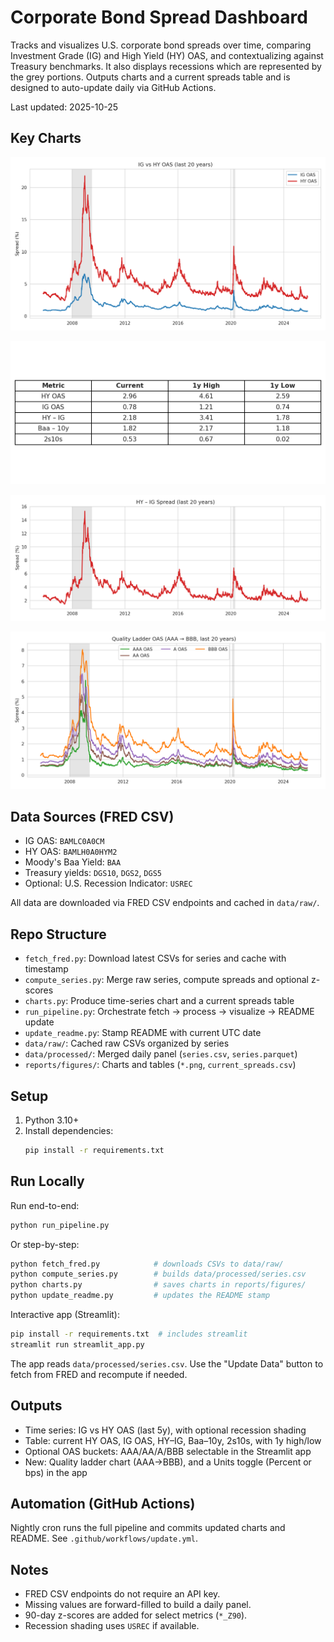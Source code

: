 # Corporate Bond Spread Dashboard

Tracks and visualizes U.S. corporate bond spreads over time, comparing Investment Grade (IG) and High Yield (HY) OAS, and contextualizing against Treasury benchmarks. It also displays recessions which are represented by the grey portions. Outputs charts and a current spreads table and is designed to auto-update daily via GitHub Actions.

Last updated: 2025-10-25

## Key Charts
![IG vs HY OAS (last 20y)](reports/figures/ig_hy_oas_20y.png)

![Current Spreads Table](reports/figures/current_spreads.png)

![HY – IG Spread (last 20y)](reports/figures/hy_ig_spread_20y.png)

![Quality Ladder OAS (AAA → BBB, last 20y)](reports/figures/quality_ladder_20y.png)

## Data Sources (FRED CSV)
- IG OAS: `BAMLC0A0CM`
- HY OAS: `BAMLH0A0HYM2`
- Moody's Baa Yield: `BAA`
- Treasury yields: `DGS10`, `DGS2`, `DGS5`
- Optional: U.S. Recession Indicator: `USREC`

All data are downloaded via FRED CSV endpoints and cached in `data/raw/`.

## Repo Structure
- `fetch_fred.py`: Download latest CSVs for series and cache with timestamp
- `compute_series.py`: Merge raw series, compute spreads and optional z-scores
- `charts.py`: Produce time-series chart and a current spreads table
- `run_pipeline.py`: Orchestrate fetch → process → visualize → README update
- `update_readme.py`: Stamp README with current UTC date
- `data/raw/`: Cached raw CSVs organized by series
- `data/processed/`: Merged daily panel (`series.csv`, `series.parquet`)
- `reports/figures/`: Charts and tables (`*.png`, `current_spreads.csv`)

## Setup
1. Python 3.10+
2. Install dependencies:
   ```bash
   pip install -r requirements.txt
   ```

## Run Locally
Run end-to-end:
```bash
python run_pipeline.py
```

Or step-by-step:
```bash
python fetch_fred.py            # downloads CSVs to data/raw/
python compute_series.py        # builds data/processed/series.csv
python charts.py                # saves charts in reports/figures/
python update_readme.py         # updates the README stamp
```

Interactive app (Streamlit):
```bash
pip install -r requirements.txt  # includes streamlit
streamlit run streamlit_app.py
```
The app reads `data/processed/series.csv`. Use the "Update Data" button to fetch from FRED and recompute if needed.

## Outputs
- Time series: IG vs HY OAS (last 5y), with optional recession shading
- Table: current HY OAS, IG OAS, HY–IG, Baa–10y, 2s10s, with 1y high/low
- Optional OAS buckets: AAA/AA/A/BBB selectable in the Streamlit app
 - New: Quality ladder chart (AAA→BBB), and a Units toggle (Percent or bps) in the app

## Automation (GitHub Actions)
Nightly cron runs the full pipeline and commits updated charts and README.
See `.github/workflows/update.yml`.

## Notes
- FRED CSV endpoints do not require an API key.
- Missing values are forward-filled to build a daily panel.
- 90-day z-scores are added for select metrics (`*_Z90`).
- Recession shading uses `USREC` if available.
